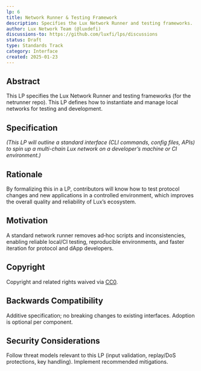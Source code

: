 ```yaml
---
lp: 6
title: Network Runner & Testing Framework
description: Specifies the Lux Network Runner and testing frameworks.
author: Lux Network Team (@luxdefi)
discussions-to: https://github.com/luxfi/lps/discussions
status: Draft
type: Standards Track
category: Interface
created: 2025-01-23
---
```


## Abstract

This LP specifies the Lux Network Runner and testing frameworks (for the netrunner repo). This LP defines how to instantiate and manage local networks for testing and development.

## Specification

*(This LP will outline a standard interface (CLI commands, config files, APIs) to spin up a multi-chain Lux network on a developer’s machine or CI environment.)*

## Rationale

By formalizing this in a LP, contributors will know how to test protocol changes and new applications in a controlled environment, which improves the overall quality and reliability of Lux’s ecosystem.

## Motivation

A standard network runner removes ad‑hoc scripts and inconsistencies, enabling reliable local/CI testing, reproducible environments, and faster iteration for protocol and dApp developers.

## Copyright

Copyright and related rights waived via [CC0](../LICENSE.md).
## Backwards Compatibility

Additive specification; no breaking changes to existing interfaces. Adoption is optional per component.

## Security Considerations

Follow threat models relevant to this LP (input validation, replay/DoS protections, key handling). Implement recommended mitigations.

